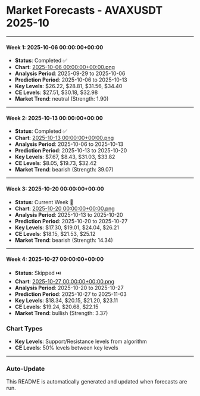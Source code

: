 # Market Forecasts - AVAXUSDT 2025-10

---

#### Week 1: 2025-10-06 00:00:00+00:00
- **Status**: Completed ✅
- **Chart**: <a href="./2025-10-06 00:00:00+00:00.png">2025-10-06 00:00:00+00:00.png</a>
- **Analysis Period**: 2025-09-29 to 2025-10-06
- **Prediction Period**: 2025-10-06 to 2025-10-13
- **Key Levels**: $26.22, $28.81, $31.56, $34.40
- **CE Levels**: $27.51, $30.18, $32.98
- **Market Trend**: neutral (Strength: 1.90)

---

#### Week 2: 2025-10-13 00:00:00+00:00
- **Status**: Completed ✅
- **Chart**: <a href="./2025-10-13 00:00:00+00:00.png">2025-10-13 00:00:00+00:00.png</a>
- **Analysis Period**: 2025-10-06 to 2025-10-13
- **Prediction Period**: 2025-10-13 to 2025-10-20
- **Key Levels**: $7.67, $8.43, $31.03, $33.82
- **CE Levels**: $8.05, $19.73, $32.42
- **Market Trend**: bearish (Strength: 39.07)

---

#### Week 3: 2025-10-20 00:00:00+00:00
- **Status**: Current Week 🔄
- **Chart**: <a href="./2025-10-20 00:00:00+00:00.png">2025-10-20 00:00:00+00:00.png</a>
- **Analysis Period**: 2025-10-13 to 2025-10-20
- **Prediction Period**: 2025-10-20 to 2025-10-27
- **Key Levels**: $17.30, $19.01, $24.04, $26.21
- **CE Levels**: $18.15, $21.53, $25.12
- **Market Trend**: bearish (Strength: 14.34)

---

#### Week 4: 2025-10-27 00:00:00+00:00
- **Status**: Skipped ⏭️
- **Chart**: <a href="./2025-10-27 00:00:00+00:00.png">2025-10-27 00:00:00+00:00.png</a>
- **Analysis Period**: 2025-10-20 to 2025-10-27
- **Prediction Period**: 2025-10-27 to 2025-11-03
- **Key Levels**: $18.34, $20.15, $21.20, $23.11
- **CE Levels**: $19.24, $20.68, $22.15
- **Market Trend**: bullish (Strength: 3.37)

### Chart Types

- **Key Levels**: Support/Resistance levels from algorithm
- **CE Levels**: 50% levels between key levels

---

### Auto-Update

This README is automatically generated and updated when forecasts are run.

